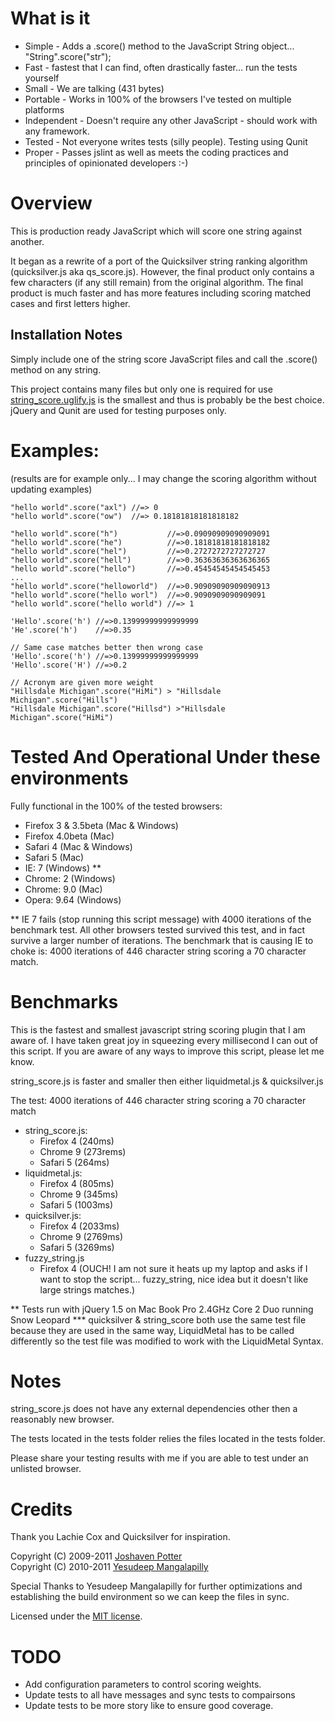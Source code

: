 # What is it

* Simple - Adds a .score() method to the JavaScript String object... "String".score("str");
* Fast - fastest that I can find, often drastically faster... run the tests yourself
* Small - We are talking (431 bytes)
* Portable - Works in 100% of the browsers I've tested on multiple platforms
* Independent - Doesn't require any other JavaScript - should work with any framework.
* Tested - Not everyone writes tests (silly people). Testing using Qunit
* Proper - Passes jslint as well as meets the coding practices and principles of opinionated developers :-)

# Overview
This is production ready JavaScript which will score one string against another.

It began as a rewrite of a port of the Quicksilver string ranking algorithm (quicksilver.js aka qs_score.js). 
However, the final product only contains a few characters (if any still remain) from the original algorithm. 
The final product is much faster and has more features including scoring matched cases and first letters higher.

## Installation Notes
Simply include one of the string score JavaScript files and call the .score() method on any string.

This project contains many files but only one is required for use 
[string_score.uglify.js](https://github.com/joshaven/string_score/raw/master/string_score.uglify.js) 
is the smallest and thus is probably be the best choice.  jQuery and Qunit are used for testing purposes only.

# Examples: 
(results are for example only... I may change the scoring algorithm without updating examples)

    "hello world".score("axl") //=> 0  
    "hello world".score("ow")  //=> 0.18181818181818182  

    "hello world".score("h")           //=>0.09090909090909091  
    "hello world".score("he")          //=>0.18181818181818182  
    "hello world".score("hel")         //=>0.2727272727272727  
    "hello world".score("hell")        //=>0.36363636363636365  
    "hello world".score("hello")       //=>0.45454545454545453  
    ...
    "hello world".score("helloworld")  //=>0.90909090909090913  
    "hello world".score("hello worl")  //=>0.9090909090909091  
    "hello world".score("hello world") //=> 1  

    'Hello'.score('h') //=>0.13999999999999999  
    'He'.score('h')    //=>0.35  

    // Same case matches better then wrong case  
    'Hello'.score('h') //=>0.13999999999999999  
    'Hello'.score('H') //=>0.2  

    // Acronym are given more weight  
    "Hillsdale Michigan".score("HiMi") > "Hillsdale Michigan".score("Hills")
    "Hillsdale Michigan".score("Hillsd") >"Hillsdale Michigan".score("HiMi")



# Tested And Operational Under these environments

Fully functional in the 100% of the tested browsers:

* Firefox 3 & 3.5beta (Mac & Windows)
* Firefox 4.0beta (Mac)
* Safari 4 (Mac & Windows)
* Safari 5 (Mac)
* IE: 7 (Windows) **
* Chrome: 2 (Windows)
* Chrome: 9.0 (Mac)
* Opera: 9.64 (Windows)

** IE 7 fails (stop running this script message) with 4000 iterations 
of the benchmark test. All other browsers tested survived this test, 
and in fact survive a larger number of iterations.  The benchmark 
that is causing IE to choke is: 4000 iterations of 446 character 
string scoring a 70 character match.

# Benchmarks
This is the fastest and smallest javascript string scoring plugin 
that I am aware of.  I have taken great joy in squeezing every 
millisecond I can out of this script.  If you are aware of any 
ways to improve this script, please let me know.

string_score.js is faster and smaller then either liquidmetal.js & quicksilver.js

The test: 4000 iterations of 446 character string scoring a 70 character match

* string_score.js: 
  * Firefox 4 (240ms) 
  * Chrome 9 (273rems) 
  * Safari 5 (264ms)
* liquidmetal.js:  
  * Firefox 4 (805ms) 
  * Chrome 9 (345ms) 
  * Safari 5 (1003ms)
* quicksilver.js:  
  * Firefox 4 (2033ms) 
  * Chrome 9 (2769ms) 
  * Safari 5 (3269ms)
* fuzzy_string.js
  * Firefox 4 (OUCH! I am not sure it heats up my laptop and asks if I want to stop the script... fuzzy_string, nice idea but it doesn't like large strings matches.)

** Tests run with jQuery 1.5 on Mac Book Pro 2.4GHz Core 2 Duo running Snow Leopard
*** quicksilver & string_score both use the same test file because they are used in the 
same way, LiquidMetal has to be called differently so the test file was modified to work
with the LiquidMetal Syntax.


# Notes
string_score.js does not have any external dependencies 
other then a reasonably new browser.

The tests located in the tests folder relies the files 
located in the tests folder.

Please share your testing results with me if you are 
able to test under an unlisted browser.

# Credits
Thank you Lachie Cox and Quicksilver for inspiration.

Copyright (C) 2009-2011 [Joshaven Potter](mailto:yourtech@gmail.com)  
Copyright (C) 2010-2011 [Yesudeep Mangalapilly](mailto:yesudeep@gmail.com)  

Special Thanks to Yesudeep Mangalapilly for further optimizations and
establishing the build environment so we can keep the files in sync.

Licensed under the [MIT license](http://www.opensource.org/licenses/mit-license.php).


# TODO
- Add configuration parameters to control scoring weights.
- Update tests to all have messages and sync tests to compairsons
- Update tests to be more story like to ensure good coverage.

